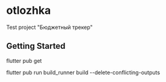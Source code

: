 # otlozhka

Test project "Бюджетный трекер"

## Getting Started

flutter pub get

flutter pub run build_runner build --delete-conflicting-outputs 
